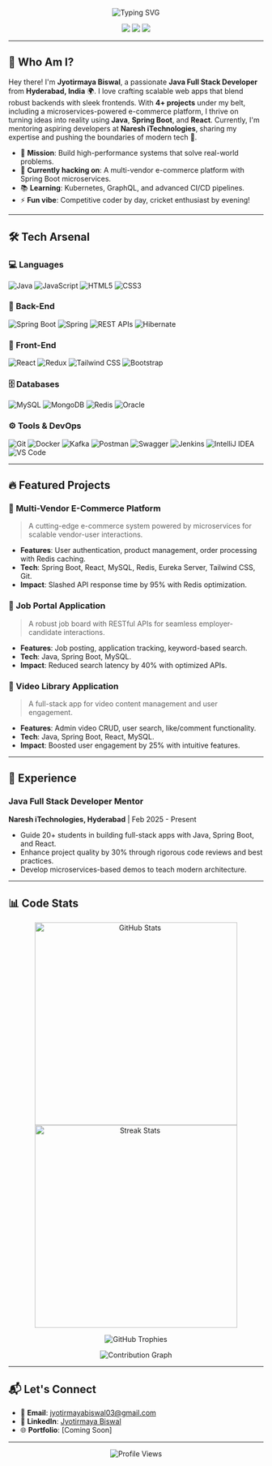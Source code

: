 <p align="center">
  <img src="https://readme-typing-svg.demolab.com?font=JetBrains+Mono&size=26&pause=800&color=FF6B6B&center=true&vCenter=true&width=600&lines=Hey%2C+I'm+Jyotirmaya+Biswal!;Java+Full+Stack+Developer;Building+Awesome+Web+Apps;Spring+Boot+%7C+React+%7C+Microservices" alt="Typing SVG" />
</p>

<p align="center">
  <a href="mailto:jyotirmayabiswal03@gmail.com"><img src="https://img.shields.io/badge/Email-jyotirmayabiswal03@gmail.com-D14836?style=for-the-badge&logo=gmail&logoColor=white" /></a>
  <a href="https://github.com/biswaljyotirmaya"><img src="https://img.shields.io/badge/GitHub-biswaljyotirmaya-181717?style=for-the-badge&logo=github&logoColor=white" /></a>
  <a href="https://linkedin.com/in/jyotirmayabiswal03"><img src="https://img.shields.io/badge/LinkedIn-Jyotirmaya_Biswal-0A66C2?style=for-the-badge&logo=linkedin&logoColor=white" /></a>
</p>

---

## 🌟 Who Am I?

Hey there! I'm **Jyotirmaya Biswal**, a passionate **Java Full Stack Developer** from **Hyderabad, India** 🌍. I love crafting scalable web apps that blend robust backends with sleek frontends. With **4+ projects** under my belt, including a microservices-powered e-commerce platform, I thrive on turning ideas into reality using **Java**, **Spring Boot**, and **React**. Currently, I'm mentoring aspiring developers at **Naresh iTechnologies**, sharing my expertise and pushing the boundaries of modern tech 🚀.

- 🎯 **Mission**: Build high-performance systems that solve real-world problems.
- 🔧 **Currently hacking on**: A multi-vendor e-commerce platform with Spring Boot microservices.
- 📚 **Learning**: Kubernetes, GraphQL, and advanced CI/CD pipelines.
- ⚡ **Fun vibe**: Competitive coder by day, cricket enthusiast by evening!

---

## 🛠️ Tech Arsenal

### 💻 Languages
![Java](https://img.shields.io/badge/Java-007396?style=flat-square&logo=java&logoColor=white)
![JavaScript](https://img.shields.io/badge/JavaScript-F7DF1E?style=flat-square&logo=javascript&logoColor=black)
![HTML5](https://img.shields.io/badge/HTML5-E34F26?style=flat-square&logo=html5&logoColor=white)
![CSS3](https://img.shields.io/badge/CSS3-1572B6?style=flat-square&logo=css3&logoColor=white)

### 🔧 Back-End
![Spring Boot](https://img.shields.io/badge/Spring_Boot-6DB33F?style=flat-square&logo=spring-boot&logoColor=white)
![Spring](https://img.shields.io/badge/Spring-6DB33F?style=flat-square&logo=spring&logoColor=white)
![REST APIs](https://img.shields.io/badge/REST_APIs-0088CC?style=flat-square)
![Hibernate](https://img.shields.io/badge/Hibernate-59666C?style=flat-square&logo=hibernate&logoColor=white)

### 🎨 Front-End
![React](https://img.shields.io/badge/React-61DAFB?style=flat-square&logo=react&logoColor=black)
![Redux](https://img.shields.io/badge/Redux-764ABC?style=flat-square&logo=redux&logoColor=white)
![Tailwind CSS](https://img.shields.io/badge/Tailwind_CSS-38B2AC?style=flat-square&logo=tailwind-css&logoColor=white)
![Bootstrap](https://img.shields.io/badge/Bootstrap-7952B3?style=flat-square&logo=bootstrap&logoColor=white)

### 🗄️ Databases
![MySQL](https://img.shields.io/badge/MySQL-4479A1?style=flat-square&logo=mysql&logoColor=white)
![MongoDB](https://img.shields.io/badge/MongoDB-47A248?style=flat-square&logo=mongodb&logoColor=white)
![Redis](https://img.shields.io/badge/Redis-DC382D?style=flat-square&logo=redis&logoColor=white)
![Oracle](https://img.shields.io/badge/Oracle-F80000?style=flat-square&logo=oracle&logoColor=white)

### ⚙️ Tools & DevOps
![Git](https://img.shields.io/badge/Git-F05032?style=flat-square&logo=git&logoColor=white)
![Docker](https://img.shields.io/badge/Docker-2496ED?style=flat-square&logo=docker&logoColor=white)
![Kafka](https://img.shields.io/badge/Kafka-231F20?style=flat-square&logo=apache-kafka&logoColor=white)
![Postman](https://img.shields.io/badge/Postman-FF6C37?style=flat-square&logo=postman&logoColor=white)
![Swagger](https://img.shields.io/badge/Swagger-85EA2D?style=flat-square&logo=swagger&logoColor=black)
![Jenkins](https://img.shields.io/badge/Jenkins-D24939?style=flat-square&logo=jenkins&logoColor=white)
![IntelliJ IDEA](https://img.shields.io/badge/IntelliJ_IDEA-000000?style=flat-square&logo=intellij-idea&logoColor=white)
![VS Code](https://img.shields.io/badge/VS_Code-007ACC?style=flat-square&logo=visual-studio-code&logoColor=white)

---

## 🔥 Featured Projects

### 🛒 Multi-Vendor E-Commerce Platform
> A cutting-edge e-commerce system powered by microservices for scalable vendor-user interactions.
- **Features**: User authentication, product management, order processing with Redis caching.
- **Tech**: Spring Boot, React, MySQL, Redis, Eureka Server, Tailwind CSS, Git.
- **Impact**: Slashed API response time by 95% with Redis optimization.

### 💼 Job Portal Application
> A robust job board with RESTful APIs for seamless employer-candidate interactions.
- **Features**: Job posting, application tracking, keyword-based search.
- **Tech**: Java, Spring Boot, MySQL.
- **Impact**: Reduced search latency by 40% with optimized APIs.

### 🎥 Video Library Application
> A full-stack app for video content management and user engagement.
- **Features**: Admin video CRUD, user search, like/comment functionality.
- **Tech**: Java, Spring Boot, React, MySQL.
- **Impact**: Boosted user engagement by 25% with intuitive features.

---

## 💼 Experience

### Java Full Stack Developer Mentor  
**Naresh iTechnologies, Hyderabad** | Feb 2025 - Present
- Guide 20+ students in building full-stack apps with Java, Spring Boot, and React.
- Enhance project quality by 30% through rigorous code reviews and best practices.
- Develop microservices-based demos to teach modern architecture.

---

## 📊 Code Stats

<p align="center">
  <img src="https://github-readme-stats.vercel.app/api?username=biswaljyotirmaya&show_icons=true&theme=radical" alt="GitHub Stats" width="400" />
  <img src="https://github-readme-streak-stats.herokuapp.com/?user=biswaljyotirmaya&theme=radical" alt="Streak Stats" width="400" />
</p>
<p align="center">
  <img src="https://github-profile-trophy.vercel.app/?username=biswaljyotirmaya&theme=onedark&margin-w=15&margin-h=15" alt="GitHub Trophies" />
</p>
<p align="center">
  <img src="https://github-readme-activity-graph.vercel.app/graph?username=biswaljyotirmaya&theme=react-dark" alt="Contribution Graph" />
</p>

---

## 📬 Let's Connect

- 📧 **Email**: [jyotirmayabiswal03@gmail.com](mailto:jyotirmayabiswal03@gmail.com)
- 💼 **LinkedIn**: [Jyotirmaya Biswal](https://linkedin.com/in/jyotirmayabiswal03)
- 🌐 **Portfolio**: [Coming Soon]

---

<p align="center">
  <img src="https://komarev.com/ghpvc/?username=biswaljyotirmaya&style=flat-square&color=ff69b4" alt="Profile Views" />
</p>
